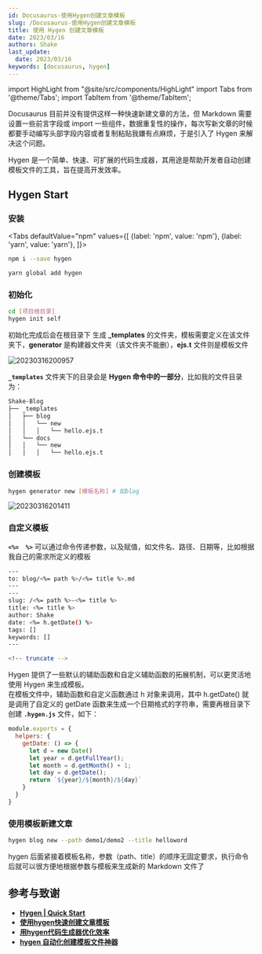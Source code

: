 ```yaml
---
id: Docusaurus-使用Hygen创建文章模板
slug: /Docusaurus-使用Hygen创建文章模板
title: 使用 Hygen 创建文章模板
date: 2023/03/16
authors: Shake
last_update:
  date: 2023/03/16
keywords: [docusaurus, hygen]
---
```


import HighLight from "@site/src/components/HighLight"
import Tabs from '@theme/Tabs';
import TabItem from '@theme/TabItem';

Docusaurus 目前并没有提供这样一种快速新建文章的方法，但 Markdown 需要设置一些前言字段或 import 一些组件，数据重复性的操作，每次写新文章的时候都要手动编写头部字段内容或者复制粘贴我嫌有点麻烦，于是引入了 <HighLight>Hygen</HighLight> 来解决这个问题。

<HighLight>Hygen</HighLight> 是一个简单、快速、可扩展的代码生成器，其用途是帮助开发者自动创建模板文件的工具，旨在提高开发效率。

## Hygen Start

### 安装

<Tabs
defaultValue="npm"
values={[
    {label: 'npm', value: 'npm'},
    {label: 'yarn', value: 'yarn'},
]}>
<TabItem value="npm">

```bash
npm i --save hygen
```

</TabItem>
<TabItem value="yarn">

```bash
yarn global add hygen
```

</TabItem>
</Tabs>

### 初始化

```bash
cd [项目根目录]
hygen init self
```

初始化完成后会在根目录下 生成 **_templates** 的文件夹，模板需要定义在该文件夹下，**generator** 是构建器文件夹（该文件夹不能删），**ejs.t** 文件则是模板文件

![20230316200957](https://shake-picture.oss-cn-guangzhou.aliyuncs.com/Docusaurus/docs/Blog_Building/Docusaurus/20230316200957.png)

**`_templates`** 文件夹下的目录会是 **Hygen 命令中的一部分**，比如我的文件目录为：

```bash
Shake-Blog
├── _templates
│   ├── blog
│   │   └── new
│   │   │   └── hello.ejs.t
│   └── docs
│   │   └── new
│   │   │   └── hello.ejs.t
```


### 创建模板

```bash
hygen generator new [模板名称] # 如blog
```

![20230316201411](https://shake-picture.oss-cn-guangzhou.aliyuncs.com/Docusaurus/docs/Blog_Building/Docusaurus/20230316201411.png)

### 自定义模板

**`<%=  %>`** 可以通过命令传递参数，以及赋值，如文件名、路径、日期等，比如根据我自己的需求所定义的模板

```bash
---
to: blog/<%= path %>/<%= title %>.md
---
---
slug: /<%= path %>-<%= title %>
title: <%= title %>
author: Shake
date: <%= h.getDate() %>
tags: []
keywords: [] 
---

<!-- truncate -->
```

Hygen 提供了一些默认的辅助函数和自定义辅助函数的拓展机制，可以更灵活地使用 Hygen 来生成模板。<br />在模板文件中，辅助函数和自定义函数通过 <HighLight>h</HighLight> 对象来调用，其中 <HighLight>h.getDate()</HighLight> 就是调用了自定义的 <HighLight>getDate</HighLight> 函数来生成一个日期格式的字符串，需要再根目录下创建 **`.hygen.js`** 文件，如下：

```javascript
module.exports = {
  helpers: {
    getDate: () => {
      let d = new Date()
      let year = d.getFullYear();
      let month = d.getMonth() + 1;
      let day = d.getDate();
      return `${year}/${month}/${day}`
    }
  }
}
```

### 使用模板新建文章

```bash
hygen blog new --path demo1/demo2 --title helloword
```

hygen 后面紧接着模板名称，参数（path、title）的顺序无固定要求，执行命令后就可以很方便地根据参数与模板来生成新的 Markdown 文件了

## 参考与致谢

- **[Hygen | Quick Start](https://www.hygen.io/docs/quick-start)**
- **[使用hygen快速创建文章模板](https://yleave.top/docs/%E5%8D%9A%E5%AE%A2%E5%BB%BA%E8%AE%BE/hygen/)**
- **[用hygen代码生成器优化效率](https://mzvast.github.io/posts/2020-06-30-hygen)**
- **[hygen 自动化创建模板文件神器](https://blog.csdn.net/Joe0217/article/details/103098448)**
